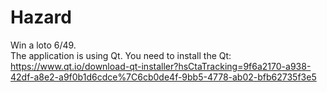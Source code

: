 # Hazard
Win a loto 6/49.<br>
The application is using Qt. You need to install the Qt:<br>
https://www.qt.io/download-qt-installer?hsCtaTracking=9f6a2170-a938-42df-a8e2-a9f0b1d6cdce%7C6cb0de4f-9bb5-4778-ab02-bfb62735f3e5
